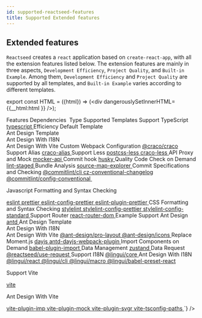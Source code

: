 ```yaml
---
id: supported-reactseed-features
title: Supported Extended features
---
```


## Extended features

`Reactseed` creates a `react` application based on `create-react-app`, with all the extension features listed below. The extension features are mainly in three aspects, `Development Efficiency`, `Project Quality`, and `Built-in Example`.
Among them, `Development Efficiency` and `Project Quality` are supported by all templates, and `Built-in Example` varies according to different templates.

export const HTML = ({html}) => (<div dangerouslySetInnerHTML={{__html:html }} />);

<HTML html={`
<table style="font-size: 14px;">
    <colgroup>
        <col style="width: 30%;">
        <col style="width: 30%;">
        <col style="width: 15%;">
        <col style="width: 25%;">
    </colgroup>
    <tbody>
        <tr style="background: rgb(158 158 158 / 30%);">
            <td colspan="1" rowspan="1">
                <span>Features</span>
            </td>
            <td colspan="1" rowspan="1">
                <span>Dependencies</span>
            </td>
            <td colspan="1" rowspan="1">
                <span>&nbsp;Type</span>
            </td>
            <td colspan="1" rowspan="1">
                <span>Supported Templates</span>
            </td>
        </tr>
        <tr>
            <td colspan="1" rowspan="1">
                <span>Support TypeScript</span>
            </td>
            <td colspan="1" rowspan="1">
                <a href="https://www.typescriptlang.org">
                    <span>typescript</span>
                </a>
            </td>
            <td colspan="1" rowspan="6">
                <span>Efficiency</span>
            </td>
            <td colspan="1" rowspan="20">
                <span>Default Template</span><br>
                <span>Ant Design Template</span><br>
                <span>Ant Design With I18N</span><br>
                <span>Ant Design With Vite</span>
            </td>
        </tr>
        <tr>
            <td colspan="1" rowspan="1">
                <span>Custom Webpack Configuration</span>
            </td>
            <td colspan="1" rowspan="1">
                <a href="https://github.com/gsoft-inc/craco">
                    <span>@craco/craco</span>
                </a>
            </td>
        </tr>
        <tr>
            <td colspan="1" rowspan="1">
                <span>Support Alias</span>
            </td>
            <td colspan="1" rowspan="1">
                <a href="https://www.npmjs.com/package/craco-alias">
                    <span>craco-alias</span>
                </a>
            </td>
        </tr>
        <tr>
            <td colspan="1" rowspan="2">
                <span>Support Less</span>
            </td>
            <td colspan="1" rowspan="1">
                <a href="https://www.npmjs.com/package/postcss-less">
                    <span>postcss-less</span>
                </a>
            </td>
        </tr>
        <tr>
            <td colspan="1" rowspan="1">
                <a href="https://www.npmjs.com/package/craco-less">
                    <span>craco-less</span>
                </a>
            </td>
        </tr>
        <tr>
            <td colspan="1" rowspan="1">
                <span>API Proxy and Mock</span>
            </td>
            <td colspan="1" rowspan="1">
                <a href="https://www.npmjs.com/package/mocker-api">
                    <span>mocker-api</span>
                </a>
            </td>
        </tr>
        <tr>
            <td colspan="1" rowspan="1">
                <span>Commit hook</span>
            </td>
            <td colspan="1" rowspan="1">
                <a href="https://www.npmjs.com/package/husky">
                    <span>husky</span>
                </a>
            </td>
            <td colspan="1" rowspan="13">
                <span>Quality</span>
            </td>
        </tr>
        <tr>
            <td colspan="1" rowspan="1">
                <span>Code Check on Demand</span>
            </td>
            <td colspan="1" rowspan="1">
                <a href="https://www.npmjs.com/package/lint-staged">
                    <span>lint-staged</span>
                </a>
            </td>
        </tr>
        <tr>
            <td colspan="1" rowspan="1">
                <span>Bundle Analysis</span>
            </td>
            <td colspan="1" rowspan="1">
                <a href="https://github.com/danvk/source-map-explorer">
                    <span>source-map-explorer</span>
                </a>
            </td>
        </tr>
        <tr>
            <td colspan="1" rowspan="3">
                <span>Commit Specifications and Checking</span>
            </td>
            <td colspan="1" rowspan="1">
                <a href="https://www.npmjs.com/package/@commitlint/cli">
                    <span>@commitlint/cli</span>
                </a>
            </td>
        </tr>
        <tr>
            <td colspan="1" rowspan="1">
                <a href="https://www.npmjs.com/package/cz-conventional-changelog">
                    <span>cz-conventional-changelog</span>
                </a>
            </td>
        </tr>
        <tr>
            <td colspan="1" rowspan="1">
                <a href="https://www.npmjs.com/package/@commitlint/config-conventional">
                    <span>@commitlint/config-conventional</span>
                </a>
            </td>
        </tr>
        <tr>
            <td colspan="1" rowspan="4">
                <span>&nbsp;</span>
                <p style="text-align: left;">
                    <span>Javascript Formatting and Syntax Checking</span>
            </p></td>
            <td colspan="1" rowspan="1">
                <a href="https://github.com/eslint/eslint">
                    <span>eslint</span>
                </a>
            </td>
        </tr>
        <tr>
            <td colspan="1" rowspan="1">
                <a href="https://www.npmjs.com/package/prettier">
                    <span>prettier</span>
                </a>
            </td>
        </tr>
        <tr>
            <td colspan="1" rowspan="1">
                <a href="https://github.com/prettier/eslint-config-prettier">
                    <span>eslint-config-prettier</span>
                </a>
            </td>
        </tr>
        <tr>
            <td colspan="1" rowspan="1">
                <a href="https://www.npmjs.com/package/eslint-plugin-prettier">
                    <span>eslint-plugin-prettier</span>
                </a>
            </td>
        </tr>
        <tr>
            <td colspan="1" rowspan="3">
                <span>CSS Formatting and Syntax Checking</span>
            </td>
            <td colspan="1" rowspan="1">
                <a href="https://www.npmjs.com/package/stylelint">
                    <span>stylelint</span>
                </a>
            </td>
        </tr>
        <tr>
            <td colspan="1" rowspan="1">
                <a href="https://www.npmjs.com/package/stylelint-config-prettier">
                    <span>stylelint-config-prettier</span>
                </a>
            </td>
        </tr>
        <tr>
            <td colspan="1" rowspan="1">
                <a href="https://github.com/stylelint/stylelint-config-standard">
                    <span>stylelint-config-standard</span>
                </a>
            </td>
        </tr>
        <tr>
            <td colspan="1" rowspan="1">
                <span>Support Router</span>
            </td>
            <td colspan="1" rowspan="1">
                <a href="https://www.npmjs.com/package/react-router-dom">
                    <span>react-router-dom</span>
                </a>
            </td>
            <td colspan="1" rowspan="19">
                <span>Example</span>
            </td>
        </tr>
        <tr style="background: rgb(33 150 243 / 20%);">
            <td colspan="1" rowspan="3">
                <span>Support Ant Design</span>
            </td>
            <td colspan="1" rowspan="1">
                <a href="https://ant.design">
                    <span>antd</span>
                </a>
            </td>
            <td colspan="1" rowspan="8" style="/* background: rgb(76 175 80 / 10%); */">
                <span>Ant Design Template</span><br>
                <span>Ant Design With I18N</span><br>
                <span>Ant Design With Vite</span>
            </td>
        </tr>
        <tr style="background: rgb(33 150 243 / 20%);">
            <td colspan="1" rowspan="1">
                <a href="https://www.npmjs.com/package/@ant-design/pro-layout">
                    <span>@ant-design/pro-layout</span>
                </a>
            </td>
        </tr>
        <tr style="background: rgb(33 150 243 / 20%);">
            <td colspan="1" rowspan="1">
                <a href="https://www.npmjs.com/package/@ant-design/icons">
                    <span>@ant-design/icons</span>
                </a>
            </td>
        </tr>
        <tr style="background: rgb(33 150 243 / 20%);">
            <td colspan="1" rowspan="2">
                <span>Replace Moment.js</span>
            </td>
            <td colspan="1" rowspan="1">
                <a href="https://www.npmjs.com/package/dayjs">
                    <span>dayjs</span>
                </a>
            </td>
        </tr>
        <tr style="background: rgb(33 150 243 / 20%);">
            <td colspan="1" rowspan="1">
                <a href="https://www.npmjs.com/package/@electerm/antd-dayjs-webpack-plugin">
                    <span>antd-dayjs-webpack-plugin</span>
                </a>
            </td>
        </tr>
        <tr style="background: rgb(33 150 243 / 20%);">
            <td colspan="1" rowspan="1">
                <span>Import Components on Demand</span>
            </td>
            <td colspan="1" rowspan="1">
                <a href="https://www.npmjs.com/package/babel-plugin-import">
                    <span>babel-plugin-import</span>
                </a>
            </td>
        </tr>
        <tr style="background: rgb(33 150 243 / 20%);">
            <td colspan="1" rowspan="1">
                <span>Data Management</span>
            </td>
            <td colspan="1" rowspan="1">
                <a href="https://github.com/pmndrs/zustand">
                    <span>zustand</span>
                </a>
            </td>
        </tr>
        <tr style="background: rgb(33 150 243 / 20%);">
            <td colspan="1" rowspan="1">
                <span>Data Request</span>
            </td>
            <td colspan="1" rowspan="1">
                <a href="https://github.com/reactseed/reactseed/tree/main/packages/use-request">
                    <span>@reactseed/use-request</span>
                </a>
            </td>
        </tr>
        <tr style="background: rgb(255 87 34 / 10%);">
            <td colspan="1" rowspan="5">
                <span>Support I18N</span>
            </td>
            <td colspan="1" rowspan="1">
                <a href="https://github.com/lingui/js-lingui">
                    <span>@lingui/core</span>
                </a>
            </td>
            <td colspan="1" rowspan="5">
                <span>Ant Design With I18N</span>
            </td>
        </tr>
        <tr style="background: rgb(255 87 34 / 10%);">
            <td colspan="1" rowspan="1">
                <a href="https://github.com/lingui/js-lingui">
                    <span>@lingui/react</span>
                </a>
            </td>
        </tr>
        <tr style="background: rgb(255 87 34 / 10%);">
            <td colspan="1" rowspan="1">
                <a href="https://github.com/lingui/js-lingui">
                    <span>@lingui/cli</span>
                </a>
            </td>
        </tr>
        <tr style="background: rgb(255 87 34 / 10%);">
            <td colspan="1" rowspan="1">
                <a href="https://github.com/lingui/js-lingui">
                    <span>@lingui/macro</span>
                </a>
            </td>
        </tr>
        <tr style="background: rgb(255 87 34 / 10%);">
            <td colspan="1" rowspan="1">
                <a href="https://github.com/lingui/js-lingui">
                    <span>@lingui/babel-preset-react</span>
                </a>
            </td>
        </tr>
        <tr style="background: rgb(76 175 80 / 20%);">
            <td colspan="1" rowspan="5">
                <p style="text-align: left;">
                    <span>Support</span>
                    <span> Vite</span>
            </p></td>
            <td colspan="1" rowspan="1">
                <a href="https://github.com/vitejs/vite">
                    <span>vite</span>
                </a>
            </td>
            <td colspan="1" rowspan="5">
                <p style="text-align: left;">
                    <span>Ant Design With Vite</span>
            </p></td>
        </tr>
        <tr style="background: rgb(76 175 80 / 20%);">
            <td colspan="1" rowspan="1">
                <a href="https://github.com/onebay/vite-plugin-imp">
                    <span>vite-plugin-imp</span>
                </a>
            </td>
        </tr>
        <tr style="background: rgb(76 175 80 / 20%);">
            <td colspan="1" rowspan="1">
                <a href="https://github.com/vbenjs/vite-plugin-mock">
                    <span>vite-plugin-mock</span>
                </a>
            </td>
        </tr>
        <tr style="background: rgb(76 175 80 / 20%);">
            <td colspan="1" rowspan="1">
                <a href="https://github.com/pd4d10/vite-plugin-svgr">
                    <span>vite-plugin-svgr</span>
                </a>
            </td>
        </tr>
        <tr style="background: rgb(76 175 80 / 20%);">
            <td colspan="1" rowspan="1">
                <a href="https://github.com/aleclarson/vite-tsconfig-paths">
                    <span>vite-tsconfig-paths</span>
                </a>
            </td>
        </tr>
    </tbody>
</table>
`} />
